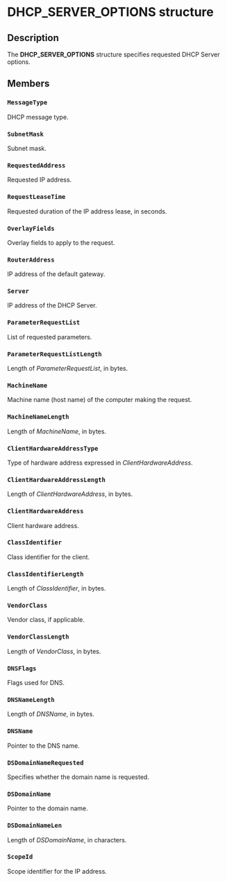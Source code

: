 # DHCP_SERVER_OPTIONS structure

## Description

The **DHCP_SERVER_OPTIONS** structure specifies requested DHCP Server options.

## Members

### `MessageType`

DHCP message type.

### `SubnetMask`

Subnet mask.

### `RequestedAddress`

Requested IP address.

### `RequestLeaseTime`

Requested duration of the IP address lease, in seconds.

### `OverlayFields`

Overlay fields to apply to the request.

### `RouterAddress`

IP address of the default gateway.

### `Server`

IP address of the DHCP Server.

### `ParameterRequestList`

List of requested parameters.

### `ParameterRequestListLength`

Length of *ParameterRequestList*, in bytes.

### `MachineName`

Machine name (host name) of the computer making the request.

### `MachineNameLength`

Length of *MachineName*, in bytes.

### `ClientHardwareAddressType`

Type of hardware address expressed in *ClientHardwareAddress*.

### `ClientHardwareAddressLength`

Length of *ClientHardwareAddress*, in bytes.

### `ClientHardwareAddress`

Client hardware address.

### `ClassIdentifier`

Class identifier for the client.

### `ClassIdentifierLength`

Length of *ClassIdentifier*, in bytes.

### `VendorClass`

Vendor class, if applicable.

### `VendorClassLength`

Length of *VendorClass*, in bytes.

### `DNSFlags`

Flags used for DNS.

### `DNSNameLength`

Length of *DNSName*, in bytes.

### `DNSName`

Pointer to the DNS name.

### `DSDomainNameRequested`

Specifies whether the domain name is requested.

### `DSDomainName`

Pointer to the domain name.

### `DSDomainNameLen`

Length of *DSDomainName*, in characters.

### `ScopeId`

Scope identifier for the IP address.